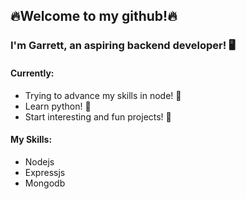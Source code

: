 ## 🔥Welcome to my github!🔥

### I'm Garrett, an aspiring backend developer! 🖥️

#### Currently:

- Trying to advance my skills in node! 📜
- Learn python! 🐍
- Start interesting and fun projects! 💭

#### My Skills:

- Nodejs
- Expressjs
- Mongodb

